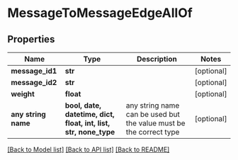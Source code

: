 # MessageToMessageEdgeAllOf


## Properties
Name | Type | Description | Notes
------------ | ------------- | ------------- | -------------
**message_id1** | **str** |  | [optional] 
**message_id2** | **str** |  | [optional] 
**weight** | **float** |  | [optional] 
**any string name** | **bool, date, datetime, dict, float, int, list, str, none_type** | any string name can be used but the value must be the correct type | [optional]

[[Back to Model list]](../README.md#documentation-for-models) [[Back to API list]](../README.md#documentation-for-api-endpoints) [[Back to README]](../README.md)


